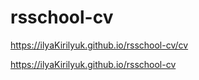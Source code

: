 # rsschool-cv

https://ilyaKirilyuk.github.io/rsschool-cv/cv

https://ilyaKirilyuk.github.io/rsschool-cv

